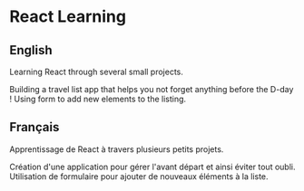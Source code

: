 # React Learning

## English

Learning React through several small projects.

Building a travel list app that helps you not forget anything before the D-day ! Using form to add new elements to the listing.

## Français

Apprentissage de React à travers plusieurs petits projets.

Création d'une application pour gérer l'avant départ et ainsi éviter tout oubli. Utilisation de formulaire pour ajouter de nouveaux éléments à la liste.